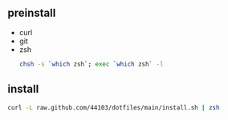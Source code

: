 
## preinstall
- curl
- git
- zsh
  ```sh
  chsh -s `which zsh`; exec `which zsh` -l
  ```

## install
```sh
curl -L raw.github.com/44103/dotfiles/main/install.sh | zsh
```
